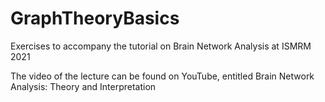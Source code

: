 # GraphTheoryBasics
Exercises to accompany the tutorial on Brain Network Analysis at ISMRM 2021

The video of the lecture can be found on YouTube, entitled Brain Network Analysis: Theory and Interpretation
